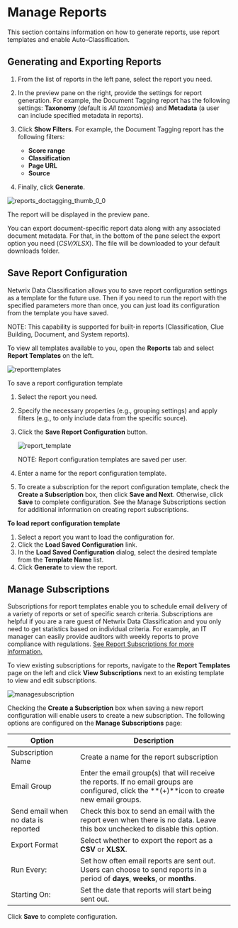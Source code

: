 # Manage Reports

This section contains information on how to generate reports, use report templates and enable
Auto-Classification.

## Generating and Exporting Reports

1. From the list of reports in the left pane, select the report you need.
2. In the preview pane on the right, provide the settings for report generation. For example, the
   Document Tagging report has the following settings: **Taxonomy** (default is _All taxonomies_)
   and **Metadata** (a user can include specified metadata in reports).
3. Click **Show Filters**. For example, the Document Tagging report has the following filters:

   - **Score range**
   - **Classification**
   - **Page URL**
   - **Source**

4. Finally, click **Generate**.

![reports_doctagging_thumb_0_0](/img/product_docs/dataclassification/ndc/admin/reporting/reports_doctagging_thumb_0_0.webp)

The report will be displayed in the preview pane.

You can export document-specific report data along with any associated document metadata. For that,
in the bottom of the pane select the export option you need (_CSV/XLSX_). The file will be
downloaded to your default downloads folder.

## Save Report Configuration

Netwrix Data Classification allows you to save report configuration settings as a template for the
future use. Then if you need to run the report with the specified parameters more than once, you can
just load its configuration from the template you have saved.

NOTE: This capability is supported for built-in reports (Classification, Clue Building, Document,
and System reports).

To view all templates available to you, open the **Reports** tab and select **Report Templates** on
the left.

![reporttemplates](/img/product_docs/dataclassification/ndc/admin/reporting/reporttemplates.webp)

To save a report configuration template

1. Select the report you need.
2. Specify the necessary properties (e.g., grouping settings) and apply filters (e.g., to only
   include data from the specific source).
3. Click the **Save Report Configuration** button.

   ![report_template](/img/product_docs/dataclassification/ndc/admin/reporting/report_template.webp)

   NOTE: Report configuration templates are saved per user.

4. Enter a name for the report configuration template.
5. To create a subscription for the report configuration template, check the **Create a
   Subscription** box, then click **Save and Next**. Otherwise, click **Save** to complete
   configuration. See the Manage Subscriptions section for additional information on creating report
   subscriptions.

**To load report configuration template**

1. Select a report you want to load the configuration for.
2. Click the **Load Saved Configuration** link.
3. In the **Load Saved Configuration** dialog, select the desired template from the **Template
   Name** list.
4. Click **Generate** to view the report.

## Manage Subscriptions

Subscriptions for report templates enable you to schedule email delivery of a variety of reports or
set of specific search criteria. Subscriptions are helpful if you are a rare guest of Netwrix Data
Classification and you only need to get statistics based on individual criteria. For example, an IT
manager can easily provide auditors with weekly reports to prove compliance with regulations.
[See Report Subscriptions for more information.](/docs/dataclassification/5.7/ndc/admin/reporting/reportsuscriptions.md)

To view existing subscriptions for reports, navigate to the **Report Templates** page on the left
and click **View Subscriptions** next to an existing template to view and edit subscriptions.

![managesubscription](/img/product_docs/dataclassification/ndc/admin/reporting/managesubscription.webp)

Checking the **Create a Subscription** box when saving a new report configuration will enable users
to create a new subscription. The following options are configured on the **Manage Subscriptions**
page:

| Option                              | Description                                                                                                                                  |
| ----------------------------------- | -------------------------------------------------------------------------------------------------------------------------------------------- |
| Subscription Name                   | Create a name for the report subscription                                                                                                    |
| Email Group                         | Enter the email group(s) that will receive the reports. If no email groups are configured, click the **(+)**icon to create new email groups. |
| Send email when no data is reported | Check this box to send an email with the report even when there is no data. Leave this box unchecked to disable this option.                 |
| Export Format                       | Select whether to export the report as a **CSV** or **XLSX**.                                                                                |
| Run Every:                          | Set how often email reports are sent out. Users can choose to send reports in a period of **days**, **weeks**, or **months**.                |
| Starting On:                        | Set the date that reports will start being sent out.                                                                                         |

Click **Save** to complete configuration.
